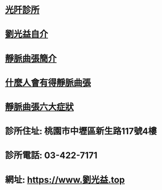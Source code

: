 # <a href="https://https://www.dr-beauty.net">光阡診所</a>


# <a href="https://www.youtube.com/watch?v=8LKCkaESDI0">劉光益自介</a>
# <a href="https://www.youtube.com/watch?v=e92u1rKs6iI">靜脈曲張簡介</a>
# <a href="https://www.youtube.com/watch?v=umoMYHg6jAg">什麼人會有得靜脈曲張</a>
# <a href="https://www.youtube.com/watch?v=ScHCREHLzak">靜脈曲張六大症狀</a>

# 診所住址: 桃園市中壢區新生路117號4樓
# 診所電話: 03-422-7171
# 網址: https://www.劉光益.top
